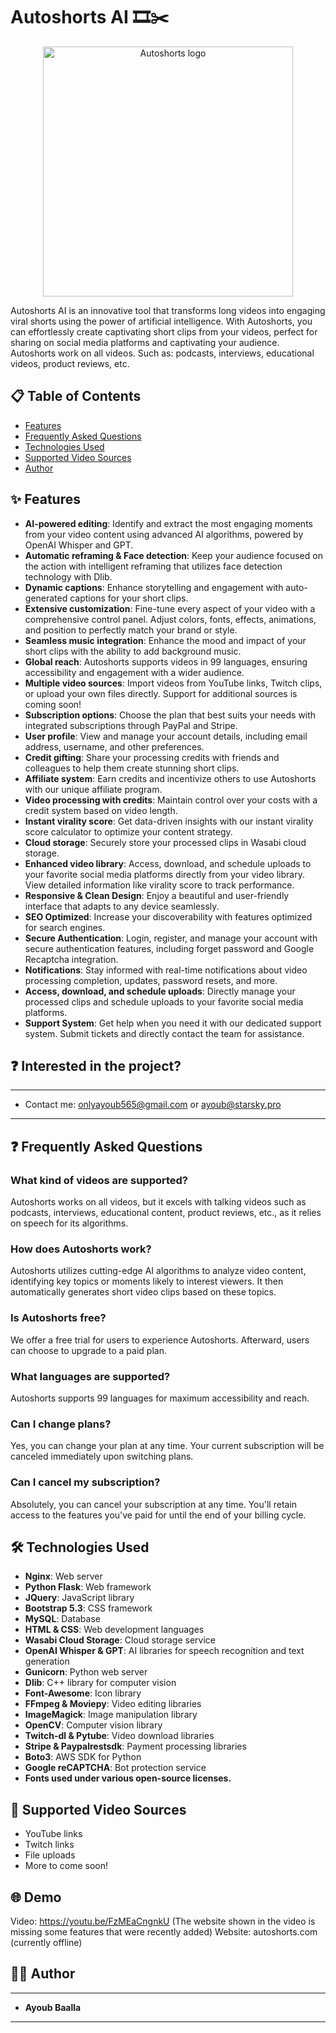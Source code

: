 # Autoshorts AI 🎞️✂️

<p align="center">
  <img src="https://cdn.discordapp.com/attachments/1050165602813231174/1234494568733478982/watermark.png?ex=66455f68&is=66440de8&hm=232a3cf28e2641ce4544ac2774c27258cfcfb3f6701b06a1b6be3b9722dad374&" alt="Autoshorts logo" width="400">
</p>

Autoshorts AI is an innovative tool that transforms long videos into engaging viral shorts using the power of artificial intelligence. 
With Autoshorts, you can effortlessly create captivating short clips from your videos, perfect for sharing on social media platforms and captivating your audience.
Autoshorts work on all videos. Such as: podcasts, interviews, educational videos, product reviews, etc.

## 📋 Table of Contents
- [Features](#features)
- [Frequently Asked Questions](#frequently-asked-questions)
- [Technologies Used](#technologies-used)
- [Supported Video Sources](#supported-video-sources)
- [Author](#author)

## ✨ Features

- **AI-powered editing**: Identify and extract the most engaging moments from your video content using advanced AI algorithms, powered by OpenAI Whisper and GPT.
- **Automatic reframing & Face detection**: Keep your audience focused on the action with intelligent reframing that utilizes face detection technology with Dlib.
- **Dynamic captions**: Enhance storytelling and engagement with auto-generated captions for your short clips.
- **Extensive customization**: Fine-tune every aspect of your video with a comprehensive control panel. Adjust colors, fonts, effects, animations, and position to perfectly match your brand or style.
- **Seamless music integration**: Enhance the mood and impact of your short clips with the ability to add background music.
- **Global reach**: Autoshorts supports videos in 99 languages, ensuring accessibility and engagement with a wider audience.
- **Multiple video sources**: Import videos from YouTube links, Twitch clips, or upload your own files directly. Support for additional sources is coming soon!
- **Subscription options**: Choose the plan that best suits your needs with integrated subscriptions through PayPal and Stripe.
- **User profile**: View and manage your account details, including email address, username, and other preferences. 
- **Credit gifting**: Share your processing credits with friends and colleagues to help them create stunning short clips.
- **Affiliate system**: Earn credits and incentivize others to use Autoshorts with our unique affiliate program.
- **Video processing with credits**: Maintain control over your costs with a credit system based on video length.
- **Instant virality score**: Get data-driven insights with our instant virality score calculator to optimize your content strategy.
- **Cloud storage**: Securely store your processed clips in Wasabi cloud storage.
- **Enhanced video library**: Access, download, and schedule uploads to your favorite social media platforms directly from your video library. View detailed information like virality score to track performance.
- **Responsive & Clean Design**: Enjoy a beautiful and user-friendly interface that adapts to any device seamlessly. 
- **SEO Optimized**: Increase your discoverability with features optimized for search engines. 
- **Secure Authentication**: Login, register, and manage your account with secure authentication features, including forget password and Google Recaptcha integration. 
- **Notifications**: Stay informed with real-time notifications about video processing completion, updates, password resets, and more.
- **Access, download, and schedule uploads**: Directly manage your processed clips and schedule uploads to your favorite social media platforms.
- **Support System**: Get help when you need it with our dedicated support system. Submit tickets and directly contact the team for assistance.

## ❓ Interested in the project?
---
- Contact me: onlyayoub565@gmail.com or ayoub@starsky.pro
---


## ❓ Frequently Asked Questions

### What kind of videos are supported?
Autoshorts works on all videos, but it excels with talking videos such as podcasts, interviews, educational content, product reviews, etc., as it relies on speech for its algorithms.

### How does Autoshorts work?
Autoshorts utilizes cutting-edge AI algorithms to analyze video content, identifying key topics or moments likely to interest viewers. It then automatically generates short video clips based on these topics.

### Is Autoshorts free?
We offer a free trial for users to experience Autoshorts. Afterward, users can choose to upgrade to a paid plan.

### What languages are supported?
Autoshorts supports 99 languages for maximum accessibility and reach.

### Can I change plans?
Yes, you can change your plan at any time. Your current subscription will be canceled immediately upon switching plans.

### Can I cancel my subscription?
Absolutely, you can cancel your subscription at any time. You'll retain access to the features you've paid for until the end of your billing cycle.

## 🛠️ Technologies Used

- **Nginx**: Web server 
- **Python Flask**: Web framework
- **JQuery**: JavaScript library
- **Bootstrap 5.3**: CSS framework
- **MySQL**: Database
- **HTML & CSS**: Web development languages
- **Wasabi Cloud Storage**: Cloud storage service
- **OpenAI Whisper & GPT**: AI libraries for speech recognition and text generation
- **Gunicorn**: Python web server
- **Dlib**: C++ library for computer vision
- **Font-Awesome**: Icon library
- **FFmpeg & Moviepy**: Video editing libraries
- **ImageMagick**: Image manipulation library
- **OpenCV**: Computer vision library
- **Twitch-dl & Pytube**: Video download libraries
- **Stripe & Paypalrestsdk**: Payment processing libraries
- **Boto3**: AWS SDK for Python
- **Google reCAPTCHA**: Bot protection service
- **Fonts used under various open-source licenses.**

## 🎥 Supported Video Sources

- YouTube links
- Twitch links
- File uploads
- More to come soon!

## 🌐 Demo
Video: https://youtu.be/FzMEaCngnkU (The website shown in the video is missing some features that were recently added)
Website: autoshorts.com (currently offline)

## 👨‍💻 Author
---
- **Ayoub Baalla**
---
